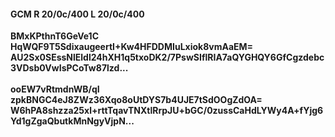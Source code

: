 #### GCM R 20/0c/400 L 20/0c/400
**BMxKPthnT6GeVe1C**<br/>**HqWQF9T5SdixaugeertI+Kw4HFDDMIuLxiok8vmAaEM=**<br/>**AU2Sx0SEssNlEldl24hXH1q5txoDK2/7PswSIflRIA7aQYGHQY6GfCgzdebc3VDsb0VwIsPCoTw87lzd...**<br/><br/>
**ooEW7vRtmdnWB/qI**<br/>**zpkBNGC4eJ8ZWz36Xqo8oUtDYS7b4UJE7tSdOOgZdOA=**<br/>**W6hPA8shzza25xl+rttTqavTNXtlRrpJU+bGC/0zussCaHdLYWy4A+fYjg6Yd1gZgaQbutkMnNgyVjpN...**